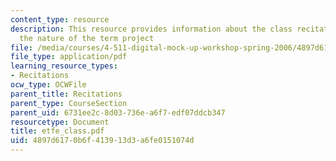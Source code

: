 ```yaml
---
content_type: resource
description: This resource provides information about the class recitations describing
  the nature of the term project
file: /media/courses/4-511-digital-mock-up-workshop-spring-2006/4897d6170b6f413913d3a6fe0151074d_etfe_class.pdf
file_type: application/pdf
learning_resource_types:
- Recitations
ocw_type: OCWFile
parent_title: Recitations
parent_type: CourseSection
parent_uid: 6731ee2c-8d03-736e-a6f7-edf07ddcb347
resourcetype: Document
title: etfe_class.pdf
uid: 4897d617-0b6f-4139-13d3-a6fe0151074d
---
```

